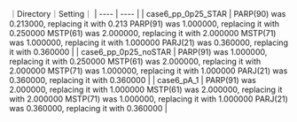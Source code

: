 ｜Directory｜Setting｜
| ---- | ---- |
| case6_pp_0p25_STAR | PARP(90) was 0.213000, replacing it with 0.213 PARP(91) was 1.000000, replacing it with 0.250000 MSTP(61) was 2.000000, replacing it with 2.000000 MSTP(71) was 1.000000, replacing it with 1.000000 PARJ(21) was 0.360000, replacing it with 0.360000 |
| case6_pp_0p25_noSTAR | PARP(91) was 1.000000, replacing it with 0.250000 MSTP(61) was 2.000000, replacing it with 2.000000 MSTP(71) was 1.000000, replacing it with 1.000000 PARJ(21) was 0.360000, replacing it with 0.360000 |
| case6_pA_1 | PARP(91) was 2.000000, replacing it with 1.000000 MSTP(61) was 2.000000, replacing it with 2.000000 MSTP(71) was 1.000000, replacing it with 1.000000 PARJ(21) was 0.360000, replacing it with 0.360000 |